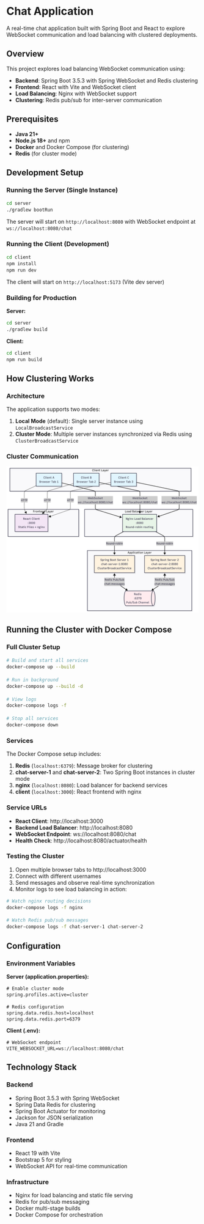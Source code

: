 # Chat Application

A real-time chat application built with Spring Boot and React to explore WebSocket communication and load balancing with clustered deployments.

## Overview

This project explores load balancing WebSocket communication using:

-   **Backend**: Spring Boot 3.5.3 with Spring WebSocket and Redis clustering
-   **Frontend**: React with Vite and WebSocket client
-   **Load Balancing**: Nginx with WebSocket support
-   **Clustering**: Redis pub/sub for inter-server communication

## Prerequisites

-   **Java 21+**
-   **Node.js 18+** and npm
-   **Docker** and Docker Compose (for clustering)
-   **Redis** (for cluster mode)

## Development Setup

### Running the Server (Single Instance)

```bash
cd server
./gradlew bootRun
```

The server will start on `http://localhost:8080` with WebSocket endpoint at `ws://localhost:8080/chat`

### Running the Client (Development)

```bash
cd client
npm install
npm run dev
```

The client will start on `http://localhost:5173` (Vite dev server)

### Building for Production

**Server:**

```bash
cd server
./gradlew build
```

**Client:**

```bash
cd client
npm run build
```

## How Clustering Works

### Architecture

The application supports two modes:

1. **Local Mode** (default): Single server instance using `LocalBroadcastService`
2. **Cluster Mode**: Multiple server instances synchronized via Redis using `ClusterBroadcastService`

### Cluster Communication

![architecture diagram](images/arch.png)

## Running the Cluster with Docker Compose

### Full Cluster Setup

```bash
# Build and start all services
docker-compose up --build

# Run in background
docker-compose up --build -d

# View logs
docker-compose logs -f

# Stop all services
docker-compose down
```

### Services

The Docker Compose setup includes:

1. **Redis** (`localhost:6379`): Message broker for clustering
2. **chat-server-1** and **chat-server-2**: Two Spring Boot instances in cluster mode
3. **nginx** (`localhost:8080`): Load balancer for backend services
4. **client** (`localhost:3000`): React frontend with nginx

### Service URLs

-   **React Client**: http://localhost:3000
-   **Backend Load Balancer**: http://localhost:8080
-   **WebSocket Endpoint**: ws://localhost:8080/chat
-   **Health Check**: http://localhost:8080/actuator/health

### Testing the Cluster

1. Open multiple browser tabs to http://localhost:3000
2. Connect with different usernames
3. Send messages and observe real-time synchronization
4. Monitor logs to see load balancing in action:

```bash
# Watch nginx routing decisions
docker-compose logs -f nginx

# Watch Redis pub/sub messages
docker-compose logs -f chat-server-1 chat-server-2
```

## Configuration

### Environment Variables

**Server (application.properties):**

```properties
# Enable cluster mode
spring.profiles.active=cluster

# Redis configuration
spring.data.redis.host=localhost
spring.data.redis.port=6379
```

**Client (.env):**

```properties
# WebSocket endpoint
VITE_WEBSOCKET_URL=ws://localhost:8080/chat
```

## Technology Stack

### Backend

-   Spring Boot 3.5.3 with Spring WebSocket
-   Spring Data Redis for clustering
-   Spring Boot Actuator for monitoring
-   Jackson for JSON serialization
-   Java 21 and Gradle

### Frontend

-   React 19 with Vite
-   Bootstrap 5 for styling
-   WebSocket API for real-time communication

### Infrastructure

-   Nginx for load balancing and static file serving
-   Redis for pub/sub messaging
-   Docker multi-stage builds
-   Docker Compose for orchestration
